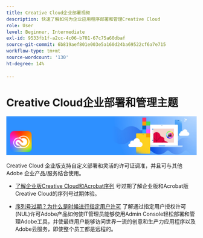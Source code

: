 ```yaml
---
title: Creative Cloud企业部署视频
description: 快速了解如何为企业应用程序部署和管理Creative Cloud
role: User
level: Beginner, Intermediate
exl-id: 9533fb1f-a2cc-4c06-b701-67c75a60dbaf
source-git-commit: 6b819aef801e003e5a160d24ba69522cf6a7e715
workflow-type: tm+mt
source-wordcount: '130'
ht-degree: 14%

---
```


# Creative Cloud企业部署和管理主题

![Creative Cloud英雄图像](../assets/CCEbanner.png)

Creative Cloud 企业版支持自定义部署和灵活的许可证调准，并且可与其他 Adobe 企业产品/服务结合使用。 

* [了解企业版Creative Cloud和Acrobat序列](cceserial.md)
号过期了解企业版和Acrobat版Creative Cloud的序列号过期体验。

* [序列号过期？为什么是时候进行指定用户许可](nameduserlicensing.md)
了解通过指定用户授权许可(NUL)许可Adobe产品如何使IT管理员能够使用Admin Console轻松部署和管理Adobe工具，并使最终用户能够访问世界一流的创意和生产力应用程序以及Adobe云服务，即使整个员工都是远程的。
